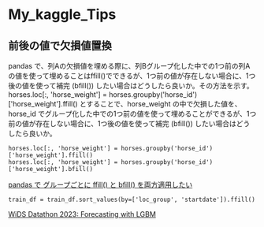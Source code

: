 # My_kaggle_Tips

## 前後の値で欠損値置換
pandas で、列Aの欠損値を埋める際に、列Bグループ化した中での1つ前の列Aの値を使って埋めることはffill()でできるが、1つ前の値が存在しない場合に、1つ後の値を使って補完 (bfill()) したい場合はどうしたら良いか。その方法を示す。<br>
horses.loc[:, 'horse_weight'] = horses.groupby('horse_id')['horse_weight'].ffill()
とすることで、horse_weight の中で欠損した値を、horse_id でグループ化した中での1つ前の値を使って埋めることができるが、1つ前の値が存在しない場合に、1つ後の値を使って補完 (bfill()) したい場合はどうしたら良いか。
```
horses.loc[:, 'horse_weight'] = horses.groupby('horse_id')['horse_weight'].ffill()
horses.loc[:, 'horse_weight'] = horses.groupby('horse_id')['horse_weight'].bfill()
```
[pandas で グループごとに ffill() と bfill() を両方適用したい](https://blog.misosi.ru/2020/10/18/pandas-how-to-apply-ffill-and-bfill-for-each-group/)

```
train_df = train_df.sort_values(by=['loc_group', 'startdate']).ffill()
```
[WiDS Datathon 2023: Forecasting with LGBM](https://www.kaggle.com/code/iamleonie/wids-datathon-2023-forecasting-with-lgbm)
